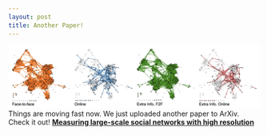 ```yaml
---
layout: post
title: Another Paper!
---
```

<img src="/images/2014/face_blue.png" class="fit image"> 
Things are moving fast now.
We just uploaded another paper to ArXiv. Check it out!
<a title="Paper" href="http://arxiv.org/abs/1401.7233"><strong>Measuring large-scale social networks with high resolution</strong></a>